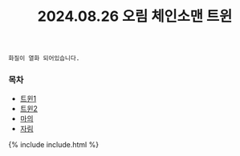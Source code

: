 ﻿---
title: 2024.08.26 오림 체인소맨 트윈
categories: [2024, 스튜디오, 코스프레]
comments: false
model: [
    "studioorim240826_jarim_cos+SiMayi09",
    "studioorim240826_SiMayi09+jarim_cos",
    "studioorim240826_SiMayi09",
    "studioorim240826_jarim_cos",
]
thumbnail: /assets/img/2024/08-26/자림+마의/KakaoTalk20240831002227343.jpg
---

`화질이 열화 되어있습니다.`

### 목차
- [트윈1](#jarim_cos+SiMayi09)
- [트윈2](#SiMayi09+jarim_cos)
- [마의](#SiMayi09)
- [자림](#jarim_cos)

{% include include.html %}

<!-- 트위터에 올림 -->